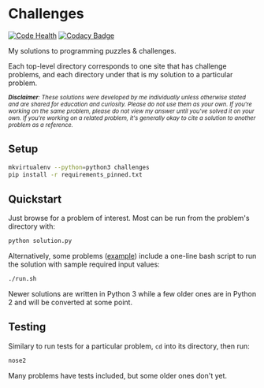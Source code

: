 # Challenges

[![Code Health](https://landscape.io/github/tedmiston/challenges/master/landscape.svg?style=flat)](https://landscape.io/github/tedmiston/challenges/master) [![Codacy Badge](https://api.codacy.com/project/badge/Grade/f97d41838ac14875b60c7529ed68e630)](https://www.codacy.com/app/tedmiston/challenges?utm_source=github.com&amp;utm_medium=referral&amp;utm_content=tedmiston/challenges&amp;utm_campaign=Badge_Grade)

My solutions to programming puzzles & challenges.

Each top-level directory corresponds to one site that has challenge problems, and each directory under that is my solution to a particular problem.

<small>_**Disclaimer**: These solutions were developed by me individually unless otherwise stated and are shared for education and curiosity.  Please do not use them as your own.  If you're working on the same problem, please do not view my answer until you've solved it on your own.  If you're working on a related problem, it's generally okay to cite a solution to another problem as a reference._</small>

## Setup

```bash
mkvirtualenv --python=python3 challenges
pip install -r requirements_pinned.txt
```

## Quickstart

Just browse for a problem of interest.  Most can be run from the problem's directory with:

```bash
python solution.py
```

Alternatively, some problems ([example](/HackerRank/Zipped!)) include a one-line bash script to run the solution with sample required input values:

```bash
./run.sh
```

Newer solutions are written in Python 3 while a few older ones are in Python 2 and will be converted at some point.

## Testing

Similary to run tests for a particular problem, `cd` into its directory, then run:

```bash
nose2
```

Many problems have tests included, but some older ones don't yet.
